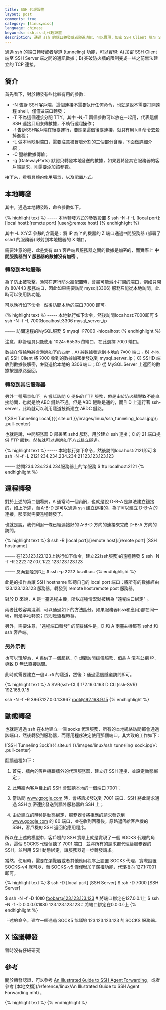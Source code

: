 ```yaml
---
title: SSH 代理設置
layout: post
comments: true
category: [linux,misc]
language: chinese
keywords: ssh,sshd,代理設置
description: 通過 ssh 的端口轉發或者隧道功能，可以實現，加密 SSH Client 端至 SSH Server 端之間的通訊數據；突破防火牆的限制完成一些之前無法建立的 TCP 連接。
---
```


通過 ssh 的端口轉發或者隧道 (tunneling) 功能，可以實現: A) 加密 SSH Client 端至 SSH Server 端之間的通訊數據；B) 突破防火牆的限制完成一些之前無法建立的 TCP 連接。

<!-- more -->

## 簡介

首先看下，對於轉發有些比較有用的參數：

* -N 告訴 SSH 客戶端，這個連接不需要執行任何命令，也就是說不需要打開遠程 shell，僅僅做端口轉發；
* -T 不為這個連接分配 TTY。其中 -N,-T 兩個參數可以放在一起用，代表這個 SSH 連接只用來傳數據，不執行遠程操作；
* -f 告訴SSH客戶端在後臺運行，要關閉這個後臺連接，就只有用 kill 命令去殺掉進程；
* -L 做本地映射端口，需要注意被冒號分割的三個部分含義，下面做詳細介紹；
* -C 壓縮數據傳輸；
* -g (GatewayPorts) 默認只轉發本地發送的數據，如果要轉發其它服務器的客戶端請求，則需要添加該參數。

接下來，看看具體的使用場景，以及配置方式。

## 本地轉發

其中，通過本地轉發時，命令參數如下。

{% highlight text %}
----- 本地轉發方式的參數設置
$ ssh -N -f -L [local port]:[local host]:[remote port] [user@remote host]
{% endhighlight %}

其中 -L X:Y:Z 參數的含義是：將 IP 為 Y 的機器的 Z 端口通過中間服務器 (部署了 sshd 的服務器) 映射到本地機器的 X 端口。

需要注意的是，此是隻有 ssh 客戶端與服務器之間的數據是加密的，而實際上 **中間服務器到 Y 服務器的數據沒有加密** 。

### 轉發到本地服務

為了防止被攻擊，通常在進行防火牆配置時，會盡可能減小打開的端口，例如只開啟 80/443 服務端口，因此如果需要訪問 mysql(3306) 服務只能從本地訪問，此時可以使用該功能。

可以執行如下命令，然後訪問本地的端口 7000 即可。

{% highlight text %}
----- 本地執行如下命令，然後訪問localhost:7000即可
$ ssh -N -f -L 7000:localhost:3306 mysql_server_ip

----- 訪問遠程的MySQL服務
$ mysql -P7000 -hlocalhost
{% endhighlight %}

注意，非管理員只能使用 1024~65535 的端口，在此選擇 7000 端口。

數據在傳輸時將會通過如下的四步：A) 將數據發送到本地的 7000 端口；B) 本地的 SSH Client 將 7000 收到的數據加密後發送到 mysql_server_ip；C) SSHD 端收到數據後解密，併發送給本地的 3306 端口；D) 從 MySQL Server 上返回的數據按照原路返回。

### 轉發到其它服務器

另外一種場景如下，A 嘗試訪問 C 提供的 FTP 服務，但是由於防火牆導致不能直接訪問，也就是說 ABC 鏈路不通。但是 ABD 鏈路是通的，而且 D 上運行著 ssh-server，此時就可以利用隧道技術建立 ABDC 鏈路。

![SSH Tunneling Local]({{ site.url }}/images/linux/ssh_tunneling_local.jpg){: .pull-center}

也就是說，中間服務器 D 部署著 sshd 服務，用於建立 ssh 連接；C 的 21 端口提供 FTP 服務，然後就可以通過如下方式建立隧道。

{% highlight text %}
----- 本地執行如下命令，然後訪問localhost:2121即可
$ ssh -N -f -L 2121:234.234.234.234:21 123.123.123.123

----- 訪問234.234.234.234服務器上的ftp服務
$ ftp localhost:2121
{% endhighlight %}




## 遠程轉發

對於上述的第二個場景，A 通常時一個內網，也就是說 D-B-A 是無法建立鏈接的，如上所述，而 A-B-D 是可以通過 ssh 建立鏈接的，為了可以建立 D-B-A 的連接，那麼就需要遠程轉發了。

也就是說，我們利用一條已經連接好的 A-B-D 方向的連接來完成 D-B-A 方向的訪問。

{% highlight text %}
$ ssh -R [local port]:[remote host]:[remote port] [SSH hostname]

----- 在123.123.123.123上執行如下命令，建立22(ssh服務)的遠程轉發
$ ssh -N -f -R 2222:127.0.0.1:22 123.123.123.123

----- 反向登陸到D上
$ ssh -p 2222 localhost 
{% endhighlight %}

此是的操作為讓 SSH hostname 監聽自己的 local port 端口；將所有的數據經由 123.123.123.123 服務器，轉發到 remote host:remote post 服務器。

對於 D 來說，A 是一臺遠程主機，所以這種情況就被稱為 "遠程端口綁定" 。

兩者比較容易混淆，可以通過如下的方法區分。如果服務器(ssh和應用)都在同一端，則是本地轉發；否則是遠程轉發。

另外，需要注意，"遠程端口轉發" 的前提條件是，D 和 A 兩臺主機都有 sshd 和 ssh 客戶端。


### 另外示例

也可以理解為，A 提供了一個服務，D 想要訪問這個服務，但是 A 沒有公網 IP，導致 D 無法直接訪問。

此時就需要建立一個 `A->D` 的隧道，然後 D 通過這個隧道訪問即可。

{% highlight text %}
A SVR(ssh-CLI) 172.16.0.163
D CLI(ssh-SVR) 192.168.9.15

ssh -N -f -R 3967:127.0.0.1:3967 root@192.168.9.15
{% endhighlight %}


<!--
-R [remote-ip]:remote-port:local-ip:local-port user@

ssh -R 39607:localhost:39607 user@remote-ip

此時，訪問 remote-ip:remote-port 等價於 local-ip:local-port 。

http://linuxperf.com/?p=30

必須要開啟Port forwarding
AllowTcpForwarding yes
AllowAgentForwarding no
GatewayPorts yes
PermitTunnel yes
-->


## 動態轉發

也就是通過 ssh 在本地建立一個 socks 代理服務，所有的本地網絡訪問都會通過該端口，然後轉發到服務器，而應用程序決定使用那個端口。其大致的工作如下：

![SSH Tunneling Sock]({{ site.url }}/images/linux/ssh_tunneling_sock.jpg){: .pull-center}

翻牆過程如下：

1. 首先，牆內的客戶機跟牆外的代理服務器，建立好 SSH 連接，並設定動態綁定；

2. 此時牆內客戶機上的 SSH 會監聽本地的一個端口 7001；

3. 當訪問 www.google.com 時，會將請求發送到 7001 端口，SSH 將此請求通過 SSH 加密連接發送到牆外服務器的 SSH 上；

4. 由於建立的時候是動態綁定，服務器會將相應的請求發送到 www.google.com 的 80 端口，並在收到回覆後，原路返回給客戶機的 SSH，客戶機的 SSH 返回給應用程序。

所以在上述的模型中，客戶機的 SSH 實際上就是實現了一個 SOCKS 代理的角色，這個 SOCKS 代理偵聽了 7001 端口，並將所有的請求都代理給服務器的 SSH，並利用 SSH 動態綁定，讓服務器進一步轉發請求。

當然，使用時，需要在瀏覽器或者其他應用程序上設置 SOCKS 代理，實際設置 SOCKS-v4 就可以，而 SOCKS-v5 僅僅增加了鑑權功能，代理指向 127.1:7001 即可。

{% highlight text %}
$ ssh -D [local port] [SSH Server]
$ ssh -D 7000 [SSH Server]

$ ssh -N -f -D 1080 foobar@123.123.123.123          # 將端口綁定在127.0.0.1上
$ ssh -N -f -D 0.0.0.0:1080 123.123.123.123         # 將端口綁定在0.0.0.0上
{% endhighlight %}

上述的命令，建立一個通過 SOCK5 協議的 123.123.123.123 的 SOCKS 服務器。

## X 協議轉發

暫時沒有仔細研究


## 參考

關於轉發認證，可以參考 [An Illustrated Guide to SSH Agent Forwarding](http://www.unixwiz.net/techtips/ssh-agent-forwarding.html)，或者參考 [本地文檔](/reference/linux/An Illustrated Guide to SSH Agent Forwarding.mht) 。

<!--
自動重連

隧道可能因為某些原因斷開，例如：機器重啟，長時間沒有數據通信而被路由器切斷等等。因此我們可以用程序控制隧道的重新連接，例如一個簡單的循環或者使用 djb’s daemontools . 不管用哪種方法，重連時都應避免因輸入密碼而卡死程序。關於如何安全的避免輸入密碼的方法，請參考我的 如何實現安全的免密碼ssh登錄 。這裡請注意，如果通過其他程序控制隧道連接，應當避免將SSH客戶端放到後臺執行，也就是去掉-f參數。

保持長時間連接

有些路由器會把長時間沒有通信的連接斷開。SSH客戶端的TCPKeepAlive選項可以避免這個問題的發生，默認情況下它是被開啟的。如果它被關閉了，可以在ssh的命令上加上-o TCPKeepAlive=yes來開啟。

另一種方法是，去掉-N參數，加入一個定期能產生輸出的命令。例如: top或者vmstat。下面給出一個這種方法的例子：

ssh -R 2222:localhost:22 123.123.123.123 "vmstat 30"

檢查隧道狀態

有些時候隧道會因為一些原因通信不暢而卡死，例如：由於傳輸數據量太大，被路由器帶入stalled狀態。這種時候，往往SSH客戶端並不退出，而是卡死在那裡。一種應對方法是，使用SSH客戶端的ServerAliveInterval和ServerAliveCountMax選項。ServerAliveInterval會在隧道無通信後的一段設置好的時間後發送一個請求給服務器要求服務器響應。如果服務器在ServerAliveCountMax次請求後都沒能響應，那麼SSH客戶端就自動斷開連接並退出，將控制權交給你的監控程序。這兩個選項的設置方法分別是在ssh時加入-o ServerAliveInterval=n和-o ServerAliveCountMax=m。其中n, m可以自行定義。

如何將端口綁定到外部地址上

使用上面的方法，映射的端口只能綁定在127.0.0.1這個接口上。也就是說，只能被本機自己訪問到。如何才能讓其他機器訪問這個端口呢？我們可以把這個映射的端口綁定在0.0.0.0的接口上，方法是加上參數-b 0.0.0.0。同時還需要打開SSH服務器端的一個選項－GatewayPorts。默認情況下它應當是被打開的。如果被關閉的話，可以在/etc/sshd_config中修改GatewayPorts no為GatewayPorts yes來打開它。

如何尋找中間服務器

如果你家裡使用ADSL上網，多半你會比較幸運。一般的ADSL（例如 聯通 的ADSL）都是有互聯網地址的。你只需要在家裡的路由器上一臺裝有OpenSSH server機器的SSH端口映射出去即可。同時一些提供SSH訪問的虛擬主機也可以用於這一用途。例如： Hostmonser 或者 Dreamhost .
通過SSH隧道建立SOCKS服務器

如果我們需要藉助一臺中間服務器訪問很多資源，一個個映射顯然不是高明的辦法（事實上，高明確實沒有用這個方法）。幸好，SSH客戶端為我們提供了通過SSH隧道建立SOCKS服務器的功能。

通過下面的命令我們可以建立一個通過123.123.123.123的SOCKS服務器。

ssh -N -f -D 1080 123.123.123 # 將端口綁定在127.0.0.1上
ssh -N -f -D 0.0.0.0:1080 123.123.123.123 # 將端口綁定在0.0.0.0上
-->


{% highlight text %}
{% endhighlight %}
